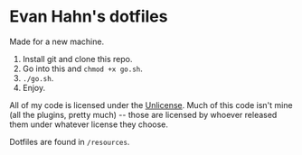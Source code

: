 Evan Hahn's dotfiles
====================

Made for a new machine.

1. Install git and clone this repo.
2. Go into this and `chmod +x go.sh`.
3. `./go.sh`.
4. Enjoy.

All of my code is licensed under the [Unlicense](http://unlicense.org). Much of this code isn't mine (all the plugins, pretty much) -- those are licensed by whoever released them under whatever license they choose.

Dotfiles are found in `/resources`.

